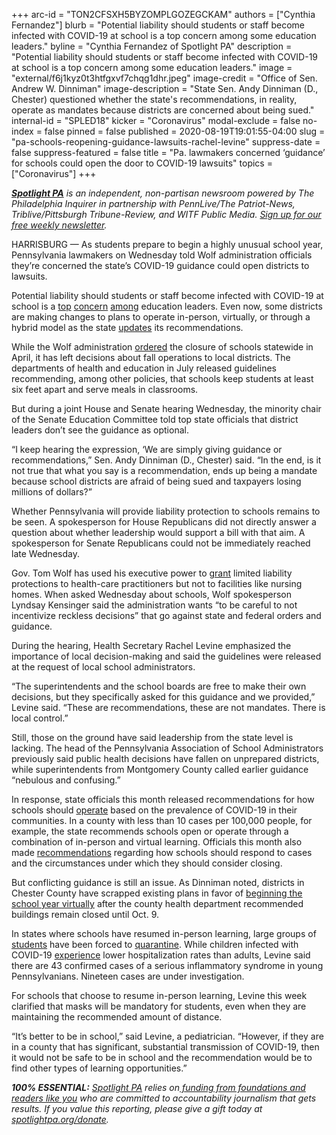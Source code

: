 +++
arc-id = "TON2CFSXH5BYZOMPLGOZEGCKAM"
authors = ["Cynthia Fernandez"]
blurb = "Potential liability should students or staff become infected with COVID-19 at school is a top concern among some education leaders."
byline = "Cynthia Fernandez of Spotlight PA"
description = "Potential liability should students or staff become infected with COVID-19 at school is a top concern among some education leaders."
image = "external/f6j1kyz0t3htfgxvf7chqg1dhr.jpeg"
image-credit = "Office of Sen. Andrew W. Dinniman"
image-description = "State Sen. Andy Dinniman (D., Chester) questioned whether the state's recommendations, in reality, operate as mandates because districts are concerned about being sued."
internal-id = "SPLED18"
kicker = "Coronavirus"
modal-exclude = false
no-index = false
pinned = false
published = 2020-08-19T19:01:55-04:00
slug = "pa-schools-reopening-guidance-lawsuits-rachel-levine"
suppress-date = false
suppress-featured = false
title = "Pa. lawmakers concerned ‘guidance’ for schools could open the door to COVID-19 lawsuits"
topics = ["Coronavirus"]
+++

<a href="https://www.spotlightpa.org/"><i><b>Spotlight PA</b></i></a><i> is an independent, non-partisan newsroom powered by The Philadelphia Inquirer in partnership with PennLive/The Patriot-News, Triblive/Pittsburgh Tribune-Review, and WITF Public Media. </i><a href="https://www.spotlightpa.org/newsletters"><i>Sign up for our free weekly newsletter</i></a><i>.</i>

HARRISBURG — As students prepare to begin a highly unusual school year, Pennsylvania lawmakers on Wednesday told Wolf administration officials they’re concerned the state’s COVID-19 guidance could open districts to lawsuits.

Potential liability should students or staff become infected with COVID-19 at school is a <a href="https://pittsburgh.cbslocal.com/2020/08/05/lawmakers-in-harrisburg-discuss-reopening-pennsylvania-schools/">top</a> <a href="https://www.fox43.com/article/news/local/some-schools-want-legal-immunity-from-covid-19-lawsuits-as-they-plan-to-resume-in-person-classes-this-fall/521-3ebad812-a6ce-452b-bab0-f458a3023213">concern</a> <a href="https://www.penncapital-star.com/education/school-officials-tell-pa-senate-panel-they-need-to-be-shielded-from-lawsuits-to-reopen-safely/">among</a> education leaders. Even now, some districts are making changes to plans to operate in-person, virtually, or through a hybrid model as the state <a href="https://www.inquirer.com/health/coronavirus/coronavirus-covid-19-wolf-levine-masks-school-college-campuses-murphy-indoor-dining-20200818.html">updates</a> its recommendations. 

While the Wolf administration <a href="https://www.spotlightpa.org/news/2020/04/pennsylvania-coronavirus-schools-closed-tom-wolf/">ordered</a> the closure of schools statewide in April, it has left decisions about fall operations to local districts. The departments of health and education in July released guidelines recommending, among other policies, that schools keep students at least six feet apart and serve meals in classrooms. 

But during a joint House and Senate hearing Wednesday, the minority chair of the Senate Education Committee told top state officials that district leaders don’t see the guidance as optional. 

“I keep hearing the expression, ‘We are simply giving guidance or recommendations,” Sen. Andy Dinniman (D., Chester) said. “In the end, is it not true that what you say is a recommendation, ends up being a mandate because school districts are afraid of being sued and taxpayers losing millions of dollars?”

<script src="https://www.spotlightpa.org/embed.js" async></script><div data-spl-embed-version="1" data-spl-src="https://www.spotlightpa.org/embeds/newsletter-covid/"></div>

Whether Pennsylvania will provide liability protection to schools remains to be seen. A spokesperson for House Republicans did not directly answer a question about whether leadership would support a bill with that aim. A spokesperson for Senate Republicans could not be immediately reached late Wednesday. 

Gov. Tom Wolf has used his executive power to <a href="https://web.archive.org/web/20230117103316/https://www.governor.pa.gov/newsroom/gov-wolf-signs-executive-order-to-provide-civil-immunity-for-health-care-providers/">grant</a> limited liability protections to health-care practitioners but not to facilities like nursing homes. When asked Wednesday about schools, Wolf spokesperson Lyndsay Kensinger said the administration wants “to be careful to not incentivize reckless decisions” that go against state and federal orders and guidance. 

During the hearing, Health Secretary Rachel Levine emphasized the importance of local decision-making and said the guidelines were released at the request of local school administrators. 

“The superintendents and the school boards are free to make their own decisions, but they specifically asked for this guidance and we provided,” Levine said. “These are recommendations, these are not mandates. There is local control.”

Still, those on the ground have said leadership from the state level is lacking. The head of the Pennsylvania Association of School Administrators previously said public health decisions have fallen on unprepared districts, while superintendents from Montgomery County called earlier guidance “nebulous and confusing.”

In response, state officials this month released recommendations for how schools should <a href="https://web.archive.org/20200813085005/https://www.education.pa.gov/Schools/safeschools/emergencyplanning/COVID-19/SchoolReopeningGuidance/ReopeningPreKto12/Pages/DeterminingInstructionalModels.aspx">operate</a> based on the prevalence of COVID-19 in their communities. In a county with less than 10 cases per 100,000 people, for example, the state recommends schools open or operate through a combination of in-person and virtual learning. Officials this month also made <a href="https://web.archive.org/20200820143209/https://www.education.pa.gov/Schools/safeschools/emergencyplanning/COVID-19/SchoolReopeningGuidance/ReopeningPreKto12/PublicHealthGuidance/Pages/SchoolClosureRecommentations.aspx">recommendations</a> regarding how schools should respond to cases and the circumstances under which they should consider closing. 

<script src="https://www.spotlightpa.org/embed.js" async></script><div data-spl-embed-version="1" data-spl-src="https://www.spotlightpa.org/embeds/donate/"></div>

But conflicting guidance is still an issue. As Dinniman noted, districts in Chester County have scrapped existing plans in favor of <a href="https://6abc.com/education/health-dept-recommends-chester-co-delco-schools-to-start-all-virtual/6371580/">beginning the school year virtually</a> after the county health department recommended buildings remain closed until Oct. 9. 

In states where schools have resumed in-person learning, large groups of <a href="https://www.wptv.com/news/education/back-to-school/martin-county-superintendent-expected-students-to-be-quarantined-during-2020-21-school-year">students</a> have been forced to <a href="https://www.nytimes.com/2020/08/12/us/georgia-school-coronavirus.html">quarantine</a>. While children infected with COVID-19 <a href="https://www.cdc.gov/coronavirus/2019-ncov/hcp/pediatric-hcp.html">experience</a> lower hospitalization rates than adults, Levine said there are 43 confirmed cases of a serious inflammatory syndrome in young Pennsylvanians. Nineteen cases are under investigation. 

For schools that choose to resume in-person learning, Levine this week clarified that masks will be mandatory for students, even when they are maintaining the recommended amount of distance. 

“It’s better to be in school,” said Levine, a pediatrician. “However, if they are in a county that has significant, substantial transmission of COVID-19, then it would not be safe to be in school and the recommendation would be to find other types of learning opportunities.”

<i><b>100% ESSENTIAL:</b></i> <a href="https://www.spotlightpa.org/"><i>Spotlight PA</i></a><i> relies on</i><a href="https://www.spotlightpa.org/support"><i> funding from foundations and readers like you</i></a><i> who are committed to accountability journalism that gets results. If you value this reporting, please give a gift today at </i><a href="https://www.spotlightpa.org/donate"><i>spotlightpa.org/donate</i></a><i>.</i>
